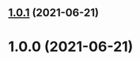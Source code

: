 ## [1.0.1](https://github.com/JserWang/einfalt/compare/v1.0.0...v1.0.1) (2021-06-21)

# 1.0.0 (2021-06-21)
